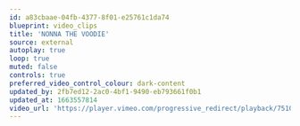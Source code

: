 ```yaml
---
id: a83cbaae-04fb-4377-8f01-e25761c1da74
blueprint: video_clips
title: 'NONNA THE VOODIE'
source: external
autoplay: true
loop: true
muted: false
controls: true
preferred_video_control_colour: dark-content
updated_by: 2fb7ed12-2ac0-4bf1-9490-eb793661f0b1
updated_at: 1663557814
video_url: 'https://player.vimeo.com/progressive_redirect/playback/751067171/rendition/1080p/file.mp4?loc=external&signature=010211aef3fdfa9f0a6d798ebeacdb31debc2d03f0e4532765930a88119b351c'
---
```

